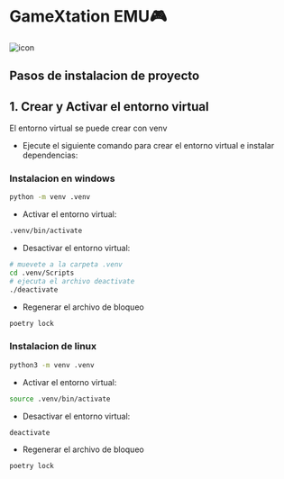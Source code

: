 # GameXtation EMU🎮

![icon](https://github.com/Valfonsoardila10/GameXtation-EMU/assets/106699036/e9898358-4a60-482d-9f2a-e04e19d4383d)

## Pasos de instalacion de proyecto

## 1. Crear y Activar el entorno virtual

El entorno virtual se puede crear con venv
- Ejecute el siguiente comando para crear el entorno virtual e instalar dependencias:

### Instalacion en windows
```bash
python -m venv .venv
```
- Activar el entorno virtual:
```bash
.venv/bin/activate
```

- Desactivar el entorno virtual:
```bash
# muevete a la carpeta .venv
cd .venv/Scripts
# ejecuta el archivo deactivate
./deactivate
```
- Regenerar el archivo de bloqueo
```bash
poetry lock
```

### Instalacion de linux
```bash
python3 -m venv .venv
```
- Activar el entorno virtual:
```bash
source .venv/bin/activate
```

- Desactivar el entorno virtual:
```bash
deactivate
```

- Regenerar el archivo de bloqueo
```bash
poetry lock
```
